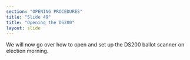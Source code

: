 ```yaml
---
section: "OPENING PROCEDURES"
title: "Slide 49"
title: "Opening the DS200"
layout: slide
---
```


We will now go over how to open and set up the DS200 ballot scanner on election morning.
